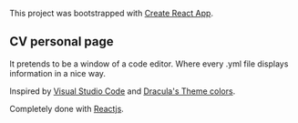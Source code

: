 This project was bootstrapped with [Create React App](https://github.com/facebook/create-react-app).

## CV personal page

It pretends to be a window of a code editor. Where every .yml file displays information in a nice way.

Inspired by [Visual Studio Code](https://code.visualstudio.com/) and [Dracula's Theme colors](https://draculatheme.com/). 

Completely done with [Reactjs](https://reactjs.org/).
